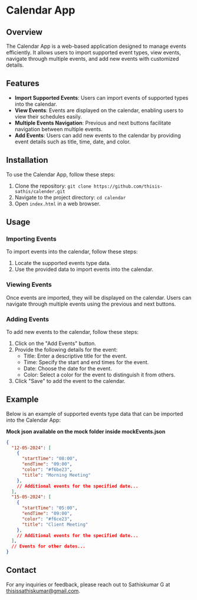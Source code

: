 
# Calendar App

## Overview

The Calendar App is a web-based application designed to manage events efficiently. It allows users to import supported event types, view events, navigate through multiple events, and add new events with customized details.

## Features

- **Import Supported Events**: Users can import events of supported types into the calendar.
- **View Events**: Events are displayed on the calendar, enabling users to view their schedules easily.
- **Multiple Events Navigation**: Previous and next buttons facilitate navigation between multiple events.
- **Add Events**: Users can add new events to the calendar by providing event details such as title, time, date, and color.

## Installation

To use the Calendar App, follow these steps:

1. Clone the repository: `git clone https://github.com/thisis-sathis/calender.git`
2. Navigate to the project directory: `cd calendar`
3. Open `index.html` in a web browser.

## Usage

### Importing Events

To import events into the calendar, follow these steps:

1. Locate the supported events type data.
2. Use the provided data to import events into the calendar.

### Viewing Events

Once events are imported, they will be displayed on the calendar. Users can navigate through multiple events using the previous and next buttons.

### Adding Events

To add new events to the calendar, follow these steps:

1. Click on the "Add Events" button.
2. Provide the following details for the event:
   - Title: Enter a descriptive title for the event.
   - Time: Specify the start and end times for the event.
   - Date: Choose the date for the event.
   - Color: Select a color for the event to distinguish it from others.
3. Click "Save" to add the event to the calendar.

## Example

Below is an example of supported events type data that can be imported into the Calendar App:

**Mock json available on the mock folder inside mockEvents.json**

```json
{
  "12-05-2024": [
    {
      "startTime": "08:00",
      "endTime": "09:00",
      "color": "#f6be23",
      "title": "Morning Meeting"
    },
    // Additional events for the specified date...
  ],
  "15-05-2024": [
    {
      "startTime": "05:00",
      "endTime": "09:00",
      "color": "#f6ce23",
      "title": "Client Meeting"
    },
    // Additional events for the specified date...
  ],
  // Events for other dates...
}
```




## Contact

For any inquiries or feedback, please reach out to Sathiskumar G at [thisissathiskumar@gmail.com](mailto:thisissathiskumar@gmail.com).

